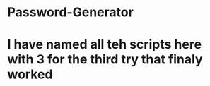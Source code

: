 # Password-Generator
# I have named all teh scripts here with 3 for the third try that finaly worked 